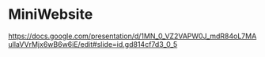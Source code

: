 # MiniWebsite
https://docs.google.com/presentation/d/1MN_0_VZ2VAPW0J_mdR84oL7MAullaVVrMjx6wB6w6iE/edit#slide=id.gd814cf7d3_0_5
